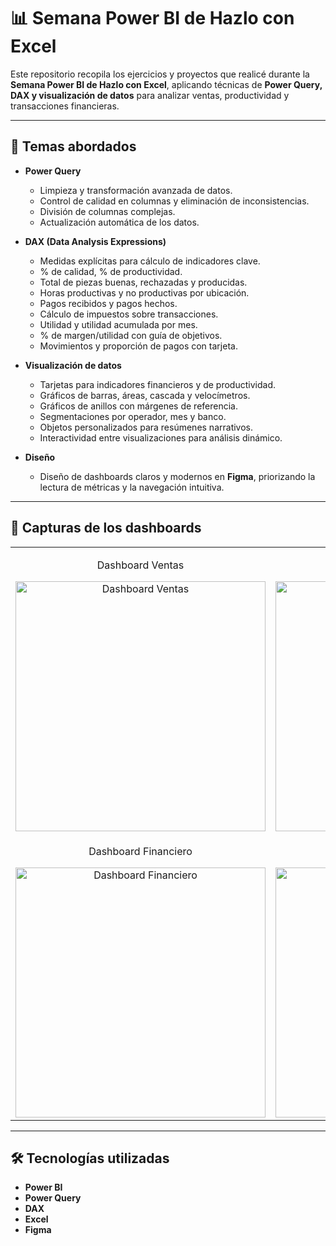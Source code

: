 # 📊 Semana Power BI de Hazlo con Excel

Este repositorio recopila los ejercicios y proyectos que realicé durante la **Semana Power BI de Hazlo con Excel**, aplicando técnicas de **Power Query, DAX y visualización de datos** para analizar ventas, productividad y transacciones financieras.  

---

## 🚀 Temas abordados

- **Power Query**
  - Limpieza y transformación avanzada de datos.
  - Control de calidad en columnas y eliminación de inconsistencias.
  - División de columnas complejas.
  - Actualización automática de los datos.

- **DAX (Data Analysis Expressions)**
  - Medidas explícitas para cálculo de indicadores clave.
  - % de calidad, % de productividad.
  - Total de piezas buenas, rechazadas y producidas.
  - Horas productivas y no productivas por ubicación.
  - Pagos recibidos y pagos hechos.
  - Cálculo de impuestos sobre transacciones.
  - Utilidad y utilidad acumulada por mes.
  - % de margen/utilidad con guía de objetivos.
  - Movimientos y proporción de pagos con tarjeta.

- **Visualización de datos**
  - Tarjetas para indicadores financieros y de productividad.
  - Gráficos de barras, áreas, cascada y velocímetros.
  - Gráficos de anillos con márgenes de referencia.
  - Segmentaciones por operador, mes y banco.
  - Objetos personalizados para resúmenes narrativos.
  - Interactividad entre visualizaciones para análisis dinámico.

- **Diseño**
  - Diseño de dashboards claros y modernos en **Figma**, priorizando la lectura de métricas y la navegación intuitiva.

---

## 📸 Capturas de los dashboards

<table>
  <tr>
    <td style="text-align:center;">
      <p>Dashboard Ventas</p>
      <img width="400" alt="Dashboard Ventas" src="https://github.com/user-attachments/assets/4bc3f558-534c-4e44-b631-296b04136d83" />
    </td>
    <td style="text-align:center;">
      <p>Dashboard Productividad</p>
      <img width="400" alt="Dashboard Productividad" src="https://github.com/user-attachments/assets/450a5fc7-7b86-438d-b568-f39c8f1f6611" />
    </td>
  </tr>
  <tr>
    <td style="text-align:center;">
      <p>Dashboard Financiero</p>
      <img width="400" alt="Dashboard Financiero" src="https://github.com/user-attachments/assets/55be2986-77f8-40dd-aff2-3d018a3c4f16" />
    </td>
    <td style="text-align:center;">
      <p>Próximo Dashboard</p>
      <img width="400" alt="" src="" />
    </td>
  </tr>
</table>

--- 


## 🛠️ Tecnologías utilizadas

- **Power BI**  
- **Power Query**  
- **DAX**  
- **Excel**  
- **Figma**  
